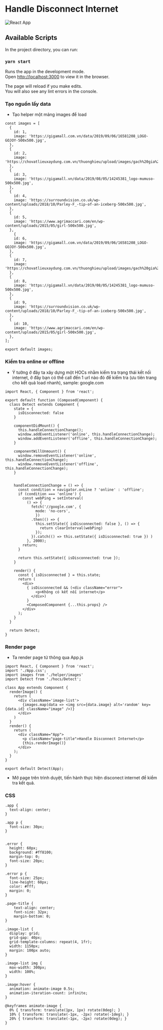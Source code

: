 # Handle Disconnect Internet

![React App](https://user-images.githubusercontent.com/13729049/75121262-d8da8600-56c4-11ea-92c0-45e12fea9042.png)

## Available Scripts

In the project directory, you can run:

### `yarn start`

Runs the app in the development mode.<br />
Open [http://localhost:3000](http://localhost:3000) to view it in the browser.

The page will reload if you make edits.<br />
You will also see any lint errors in the console.

### Tạo nguồn lấy data

- Tạo helper một mảng images để load

```
const images = [
  {
    id: 1,
    image: 'https://gigamall.com.vn/data/2019/09/06/16581208_LOGO-GOJOY-500x500.jpg',
  },
  {
    id: 2,
    image: 'https://chovatlieuxaydung.com.vn/thuonghieu/upload/images/gach%20gia%20go%2050x50%20ma%209543.png',
  },
  {
    id: 3,
    image: 'https://gigamall.vn/data/2019/08/05/14245381_logo-mumuso-500x500.jpg',
  },
  {
    id: 4,
    image: 'https://surroundvision.co.uk/wp-content/uploads/2018/10/Parley-F_-tip-of-an-iceberg-500x500.jpg',
  },
  {
    id: 5,
    image: 'https://www.agrimaccari.com/en/wp-content/uploads/2015/05/girl-500x500.jpg',
  },
    {
    id: 6,
    image: 'https://gigamall.com.vn/data/2019/09/06/16581208_LOGO-GOJOY-500x500.jpg',
  },
  {
    id: 7,
    image: 'https://chovatlieuxaydung.com.vn/thuonghieu/upload/images/gach%20gia%20go%2050x50%20ma%209543.png',
  },
  {
    id: 8,
    image: 'https://gigamall.vn/data/2019/08/05/14245381_logo-mumuso-500x500.jpg',
  },
  {
    id: 9,
    image: 'https://surroundvision.co.uk/wp-content/uploads/2018/10/Parley-F_-tip-of-an-iceberg-500x500.jpg',
  },
  {
    id: 10,
    image: 'https://www.agrimaccari.com/en/wp-content/uploads/2015/05/girl-500x500.jpg',
  },
];

export default images;

```

### Kiểm tra online or offline

- Ý tưởng ở đây ta xây dựng một HOCs nhằm kiểm tra trạng thái kết nối internet, ở đây bạn có thể call đến 1 url nào đó để kiểm tra (ưu tiên trang cho kết quả load nhanh), sample: google.com

```
import React, { Component } from 'react';

export default function (ComposedComponent) {
  class Detect extends Component {
    state = {
      isDisconnected: false
    }

    componentDidMount() {
      this.handleConnectionChange();
      window.addEventListener('online', this.handleConnectionChange);
      window.addEventListener('offline', this.handleConnectionChange);
    }

    componentWillUnmount() {
      window.removeEventListener('online', this.handleConnectionChange);
      window.removeEventListener('offline', this.handleConnectionChange);
    }


    handleConnectionChange = () => {
      const condition = navigator.onLine ? 'online' : 'offline';
      if (condition === 'online') {
        const webPing = setInterval(
          () => {
            fetch('//google.com', {
              mode: 'no-cors',
              })
            .then(() => {
              this.setState({ isDisconnected: false }, () => {
                return clearInterval(webPing)
              });
            }).catch(() => this.setState({ isDisconnected: true }) )
          }, 2000);
        return;
      }

      return this.setState({ isDisconnected: true });
    }

    render() {
      const { isDisconnected } = this.state;
      return (
        <div>
          { isDisconnected && (<div className="error">
              <p>Không có kết nối internet</p>
            </div>)
          }
          <ComposedComponent {...this.props} />
        </div>
      );
    }
  }

  return Detect;
}

```

### Render page
- Ta render page từ thông qua App.js

```
import React, { Component } from 'react';
import './App.css';
import images from './helper/images'
import Detect from './hocs/Detect';

class App extends Component {
  renderImage() {
    return (
      <div className='image-list'>
        {images.map(data => <img src={data.image} alt='random' key={data.id} className="image" />)}
      </div>
    )
  }
  render() {
    return (
      <div className="App">
        <p className="page-title">Handle Disconnect Internet</p>
        {this.renderImage()}
      </div>
    );
  }
}

export default Detect(App);

```

- Mở page trên trình duyệt, tiến hành thực hiện disconect internet để kiểm tra kết quả.

### CSS

```
.app {
  text-align: center;
}

.app p {
  font-size: 30px;
}


.error {
  height: 60px;
  background: #ff8100;
  margin-top: 0;
  font-size: 20px;
}

.error p {
  font-size: 25px;
  line-height: 60px;
  color: #fff;
  margin: 0;
}

.page-title {
    text-align: center;
    font-size: 32px;
    margin-bottom: 0;
}

.image-list {
  display: grid;
  grid-gap: 40px;
  grid-template-columns: repeat(4, 1fr);
  width: 1150px;
  margin: 100px auto;
}

.image-list img {
  max-width: 300px;
  width: 100%;
}

.image:hover {
  animation: animate-image 0.5s;
  animation-iteration-count: infinite;
}

@keyframes animate-image {
  0% { transform: translate(1px, 1px) rotate(0deg); }
  10% { transform: translate(-1px, -2px) rotate(-1deg); }
  20% { transform: translate(-1px, -2px) rotate(0deg); }
}

```

